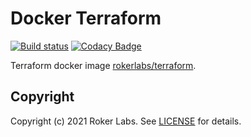 # Docker Terraform

[![Build status](https://badge.buildkite.com/b190287799e65f7c3dd1c1651fa3925b1784b6a7c299412f13.svg)](https://buildkite.com/rokerlabs/terraform?branch=master) [![Codacy Badge](https://api.codacy.com/project/badge/Grade/f806f3924ece4ac48816bf114ded1eff)](https://www.codacy.com/gh/rokerlabs/docker-terraform?utm_source=github.com&amp;utm_medium=referral&amp;utm_content=rokerlabs/docker-terraform&amp;utm_campaign=Badge_Grade)

Terraform docker image [rokerlabs/terraform](https://hub.docker.com/repository/docker/rokerlabs/terraform).

## Copyright
Copyright (c) 2021 Roker Labs. See [LICENSE](./LICENSE) for details.
